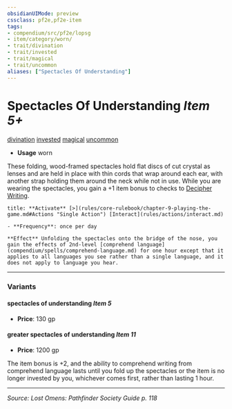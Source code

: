 ```yaml
---
obsidianUIMode: preview
cssclass: pf2e,pf2e-item
tags:
- compendium/src/pf2e/lopsg
- item/category/worn/
- trait/divination
- trait/invested
- trait/magical
- trait/uncommon
aliases: ["Spectacles Of Understanding"]
---
```

# Spectacles Of Understanding *Item 5+*  
[divination](divination.md "Divination School Trait")  [invested](invested.md "Invested Item Trait")  [magical](magical.md "Magical Item Trait")  [uncommon](uncommon.md "Uncommon Rarity Trait")  

- **Usage** worn

These folding, wood-framed spectacles hold flat discs of cut crystal as lenses and are held in place with thin cords that wrap around each ear, with another strap holding them around the neck while not in use. While you are wearing the spectacles, you gain a +1 item bonus to checks to [Decipher Writing](decipher-writing.md).

```ad-embed-ability
title: **Activate** [>](rules/core-rulebook/chapter-9-playing-the-game.md#Actions "Single Action") [Interact](rules/actions/interact.md)

- **Frequency**: once per day

**Effect** Unfolding the spectacles onto the bridge of the nose, you gain the effects of 2nd-level [comprehend language](compendium/spells/comprehend-language.md) for one hour except that it applies to all languages you see rather than a single language, and it does not apply to language you hear.
```

---

### Variants

#### spectacles of understanding *Item 5*

- **Price**: 130 gp

#### greater spectacles of understanding *Item 11*

- **Price**: 1200 gp

The item bonus is +2, and the ability to comprehend writing from comprehend language lasts until you fold up the spectacles or the item is no longer invested by you, whichever comes first, rather than lasting 1 hour.

---
*Source: Lost Omens: Pathfinder Society Guide p. 118*